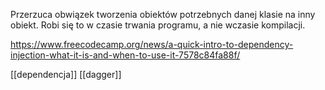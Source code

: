 Przerzuca obwiązek tworzenia obiektów potrzebnych danej klasie na inny obiekt. 
Robi się to w czasie trwania programu, a nie wczasie kompilacji. 

https://www.freecodecamp.org/news/a-quick-intro-to-dependency-injection-what-it-is-and-when-to-use-it-7578c84fa88f/

[[dependencja]]
[[dagger]]
